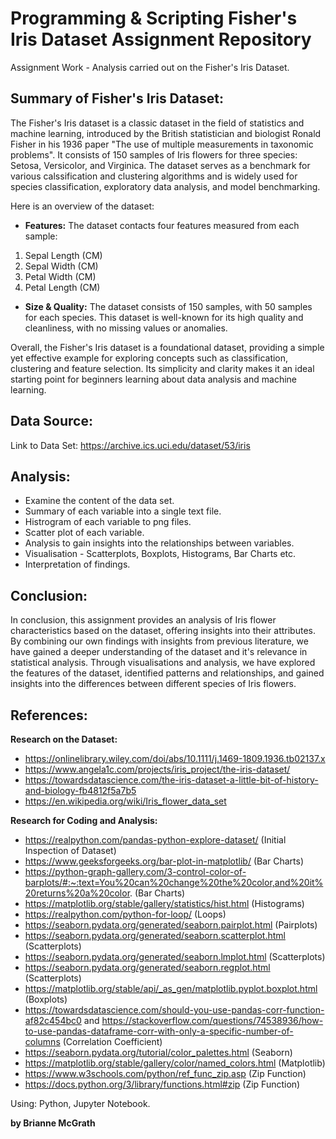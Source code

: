# Programming & Scripting Fisher's Iris Dataset Assignment Repository

Assignment Work - Analysis carried out on the Fisher's Iris Dataset. 

## Summary of Fisher's Iris Dataset:

The Fisher's Iris dataset is a classic dataset in the field of statistics and machine learning, introduced by the British statistician and biologist Ronald Fisher in his 1936 paper "The use of multiple measurements in taxonomic problems". It consists of 150 samples of Iris flowers for three species: Setosa, Versicolor, and Virginica. The dataset serves as a benchmark for various calssification and clustering algorithms and is widely used for species classification, exploratory data analysis, and model benchmarking.

Here is an overview of the dataset: 

- **Features:** The dataset contacts four features measured from each sample: 
1. Sepal Length (CM)
2. Sepal Width (CM)
3. Petal Width (CM)
4. Petal Length (CM)

- **Size & Quality:** The dataset consists of 150 samples, with 50 samples for each species. This dataset is well-known for its high quality and cleanliness, with no missing values or anomalies. 

Overall, the Fisher's Iris dataset is a foundational dataset, providing a simple yet effective example for exploring concepts such as classification, clustering and feature selection. Its simplicity and clarity makes it an ideal starting point for beginners learning about data analysis and machine learning.  

## Data Source:

Link to Data Set: https://archive.ics.uci.edu/dataset/53/iris 

## Analysis: 
- Examine the content of the data set.
- Summary of each variable into a single text file.
- Histrogram of each variable to png files.
- Scatter plot of each variable.
- Analysis to gain insights into the relationships between variables. 
- Visualisation - Scatterplots, Boxplots, Histograms, Bar Charts etc. 
- Interpretation of findings. 

## Conclusion: 
In conclusion, this assignment provides an analysis of Iris flower characteristics based on the dataset, offering insights into their attributes. By combining our own findings with insights from previous literature, we have gained a deeper understanding of the dataset and it's relevance in statistical analysis. Through visualisations and analysis, we have explored the features of the dataset, identified patterns and relationships, and gained insights into the differences between different species of Iris flowers. 

## References: 
**Research on the Dataset:** 
- https://onlinelibrary.wiley.com/doi/abs/10.1111/j.1469-1809.1936.tb02137.x 
- https://www.angela1c.com/projects/iris_project/the-iris-dataset/
- https://towardsdatascience.com/the-iris-dataset-a-little-bit-of-history-and-biology-fb4812f5a7b5
- https://en.wikipedia.org/wiki/Iris_flower_data_set

**Research for Coding and Analysis:**
- https://realpython.com/pandas-python-explore-dataset/ (Initial Inspection of Dataset)
- https://www.geeksforgeeks.org/bar-plot-in-matplotlib/ (Bar Charts)
- https://python-graph-gallery.com/3-control-color-of-barplots/#:~:text=You%20can%20change%20the%20color,and%20it%20returns%20a%20color. (Bar Charts)
- https://matplotlib.org/stable/gallery/statistics/hist.html (Histograms)
- https://realpython.com/python-for-loop/ (Loops)
- https://seaborn.pydata.org/generated/seaborn.pairplot.html (Pairplots)
- https://seaborn.pydata.org/generated/seaborn.scatterplot.html (Scatterplots)
- https://seaborn.pydata.org/generated/seaborn.lmplot.html (Scatterplots)
- https://seaborn.pydata.org/generated/seaborn.regplot.html (Scatterplots)
- https://matplotlib.org/stable/api/_as_gen/matplotlib.pyplot.boxplot.html (Boxplots)
- https://towardsdatascience.com/should-you-use-pandas-corr-function-af82c454bc0 and https://stackoverflow.com/questions/74538936/how-to-use-pandas-dataframe-corr-with-only-a-specific-number-of-columns (Correlation Coefficient)
- https://seaborn.pydata.org/tutorial/color_palettes.html (Seaborn)
- https://matplotlib.org/stable/gallery/color/named_colors.html (Matplotlib)
- https://www.w3schools.com/python/ref_func_zip.asp (Zip Function)
- https://docs.python.org/3/library/functions.html#zip (Zip Function)

Using: Python, Jupyter Notebook.

**by Brianne McGrath**

